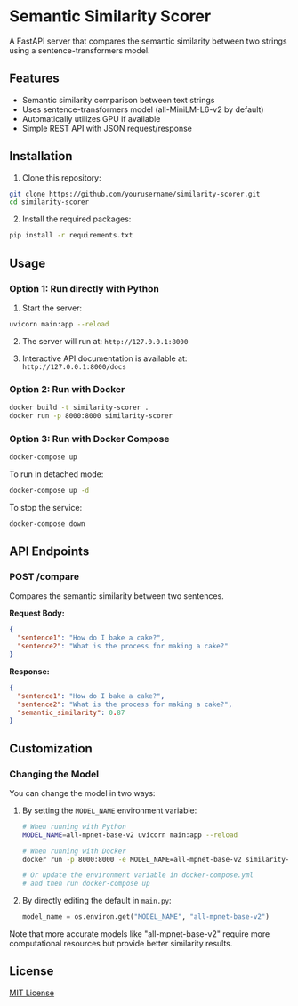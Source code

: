 # Semantic Similarity Scorer

A FastAPI server that compares the semantic similarity between two strings using a sentence-transformers model.

## Features

- Semantic similarity comparison between text strings
- Uses sentence-transformers model (all-MiniLM-L6-v2 by default)
- Automatically utilizes GPU if available
- Simple REST API with JSON request/response

## Installation

1. Clone this repository:
```bash
git clone https://github.com/yourusername/similarity-scorer.git
cd similarity-scorer
```

2. Install the required packages:
```bash
pip install -r requirements.txt
```

## Usage

### Option 1: Run directly with Python

1. Start the server:
```bash
uvicorn main:app --reload
```

2. The server will run at: `http://127.0.0.1:8000`

3. Interactive API documentation is available at: `http://127.0.0.1:8000/docs`

### Option 2: Run with Docker

```bash
docker build -t similarity-scorer .
docker run -p 8000:8000 similarity-scorer
```

### Option 3: Run with Docker Compose

```bash
docker-compose up
```

To run in detached mode:
```bash
docker-compose up -d
```

To stop the service:
```bash
docker-compose down
```

## API Endpoints

### POST /compare

Compares the semantic similarity between two sentences.

**Request Body:**
```json
{
  "sentence1": "How do I bake a cake?",
  "sentence2": "What is the process for making a cake?"
}
```

**Response:**
```json
{
  "sentence1": "How do I bake a cake?",
  "sentence2": "What is the process for making a cake?",
  "semantic_similarity": 0.87
}
```

## Customization

### Changing the Model

You can change the model in two ways:

1. By setting the `MODEL_NAME` environment variable:

   ```bash
   # When running with Python
   MODEL_NAME=all-mpnet-base-v2 uvicorn main:app --reload
   
   # When running with Docker
   docker run -p 8000:8000 -e MODEL_NAME=all-mpnet-base-v2 similarity-scorer
   
   # Or update the environment variable in docker-compose.yml
   # and then run docker-compose up
   ```

2. By directly editing the default in `main.py`:

   ```python
   model_name = os.environ.get("MODEL_NAME", "all-mpnet-base-v2")
   ```

Note that more accurate models like "all-mpnet-base-v2" require more computational resources but provide better similarity results.

## License

[MIT License](LICENSE)
